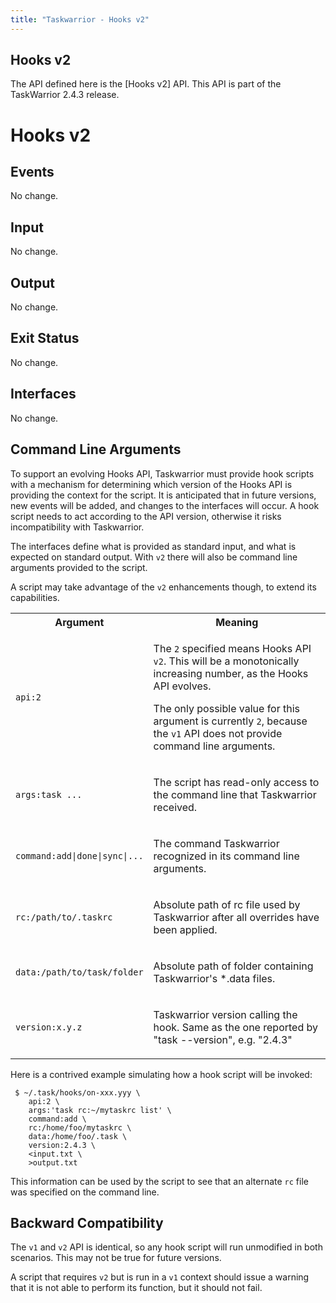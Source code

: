 ```yaml
---
title: "Taskwarrior - Hooks v2"
---
```


## Hooks v2

The API defined here is the [Hooks v2] API. This API is part of the
TaskWarrior 2.4.3 release.


# Hooks v2


## Events

No change.


## Input

No change.


## Output

No change.


## Exit Status

No change.


## Interfaces

No change.


## Command Line Arguments

To support an evolving Hooks API, Taskwarrior must provide hook scripts with a
mechanism for determining which version of the Hooks API is providing the
context for the script. It is anticipated that in future versions, new events
will be added, and changes to the interfaces will occur. A hook script needs to
act according to the API version, otherwise it risks incompatibility with
Taskwarrior.

The interfaces define what is provided as standard input, and what is expected
on standard output. With `v2` there will also be command line arguments provided
to the script.

A script may take advantage of the `v2` enhancements though, to extend its
capabilities.

<table class="table table-striped table-condensed">
<tr>
  <th>Argument</th>
  <th>Meaning</th>
</tr>
<tr>
  <td><code>api:2</code></td>
  <td>
    <p>
      The <code>2</code> specified means Hooks API <code>v2</code>.
      This will be a monotonically increasing number, as the
      Hooks API evolves.
    </p>
    <p>
      The only possible value for this argument is currently
      <code>2</code>, because the <code>v1</code> API does not
      provide command line arguments.
    </p>
  </td>
</tr>
<tr>
  <td><code>args:task ...</code></td>
  <td>
    <p>
      The script has read-only access to the command line that
      Taskwarrior received.
    </p>
  </td>
</tr>
<tr>
  <td><code>command:add|done|sync|...</code></td>
  <td>
    <p>
      The command Taskwarrior recognized in its command line
      arguments.
    </p>
  </td>
</tr>
<tr>
  <td><code>rc:/path/to/.taskrc</code></td>
  <td>
    <p>
      Absolute path of rc file used by Taskwarrior after all
      overrides have been applied.
    </p>
  </td>
</tr>
<tr>
  <td><code>data:/path/to/task/folder</code></td>
  <td>
    <p>
      Absolute path of folder containing Taskwarrior's *.data
      files.
    </p>
  </td>
</tr>
<tr>
  <td><code>version:x.y.z</code></td>
  <td>
    <p>
      Taskwarrior version calling the hook. Same as the one
      reported by "task --version", e.g. "2.4.3"
    </p>
  </td>
</tr>
</table>

Here is a contrived example simulating how a hook script will be invoked:

     $ ~/.task/hooks/on-xxx.yyy \
        api:2 \
        args:'task rc:~/mytaskrc list' \
        command:add \
        rc:/home/foo/mytaskrc \
        data:/home/foo/.task \
        version:2.4.3 \
        <input.txt \
        >output.txt

This information can be used by the script to see that an alternate `rc` file
was specified on the command line.


## Backward Compatibility

The `v1` and `v2` API is identical, so any hook script will run unmodified in
both scenarios. This may not be true for future versions.

A script that requires `v2` but is run in a `v1` context should issue a warning
that it is not able to perform its function, but it should not fail.
